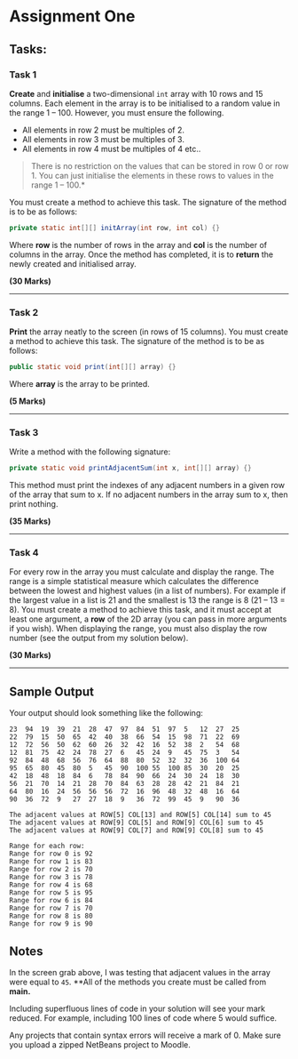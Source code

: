 ﻿# Assignment One

## Tasks:

### Task 1
**Create** and **initialise** a two-dimensional `int` array with 10 rows and 15 columns. Each element in the array is to be initialised to a random value in the range 1 – 100. However, you must ensure the following.
- All elements in row 2 must be multiples of 2.
- All elements in row 3 must be multiples of 3.
- All elements in row 4 must be multiples of 4 etc..

> There is no restriction on the values that can be stored in row 0 or row 1. You can just initialise the elements in these rows to values in the range 1 – 100.*

You must create a method to achieve this task. The signature of the method is to be as follows: 
```java
private static int[][] initArray(int row, int col) {}
```

Where **row** is the number of rows in the array and **col** is the number of columns in the array. Once the method has completed, it is to **return** the newly created and initialised array.

**(30 Marks)**

---
### Task 2
**Print** the array neatly to the screen (in rows of 15 columns). You must create a method to achieve this task. The signature of the method is to be as follows:

```java
public static void print(int[][] array) {}
```
Where **array** is the array to be printed.

**(5 Marks)**

---
### Task 3
Write a method with the following signature:

```java
private static void printAdjacentSum(int x, int[][] array) {}
```

This method must print the indexes of any adjacent numbers in a given row of the array that sum to x. If no adjacent numbers in the array sum to x, then print nothing.

**(35 Marks)**

---

### Task 4
For every row in the array you must calculate and display the range. The range is a simple statistical measure which calculates the difference between the lowest and highest values (in a list of numbers). For example if the largest value in a list is 21 and the smallest is 13 the range is 8 (21 – 13 = 8). You must create a method to achieve this task, and it must accept at least one argument, a **row** of the 2D array (you can pass in more arguments if you wish). When displaying the range, you must also display the row number (see the output from my solution below).

**(30 Marks)**

---
## Sample Output
Your output should look something like the following:

```output
23  94  19  39  21  28  47  97  84  51  97  5   12  27  25
22  79  15  50  65  42  40  38  66  54  15  98  71  22  69
12  72  56  50  62  60  26  32  42  16  52  38  2   54  68
12  81  75  42  24  78  27  6   45  24  9   45  75  3   54
92  84  48  68  56  76  64  88  80  52  32  32  36  100 64
95  65  80  45  80  5   45  90  100 55  100 85  30  20  25
42  18  48  18  84  6   78  84  90  66  24  30  24  18  30
56  21  70  14  21  28  70  84  63  28  28  42  21  84  21
64  80  16  24  56  56  56  72  16  96  48  32  48  16  64
90  36  72  9   27  27  18  9   36  72  99  45  9   90  36

The adjacent values at ROW[5] COL[13] and ROW[5] COL[14] sum to 45
The adjacent values at ROW[9] COL[5] and ROW[9] COL[6] sum to 45
The adjacent values at ROW[9] COL[7] and ROW[9] COL[8] sum to 45

Range for each row:
Range for row 0 is 92
Range for row 1 is 83
Range for row 2 is 70
Range for row 3 is 78
Range for row 4 is 68
Range for row 5 is 95
Range for row 6 is 84
Range for row 7 is 70
Range for row 8 is 80
Range for row 9 is 90
```

## Notes

In the screen grab above, I was testing that adjacent values in the array were equal to `45`. **All of the methods you create must be called from **main.**

Including superfluous lines of code in your solution will see your mark reduced. For example, including 100 lines of code where 5 would suffice.

Any projects that contain syntax errors will receive a mark of 0. Make sure you upload a zipped NetBeans project to Moodle.